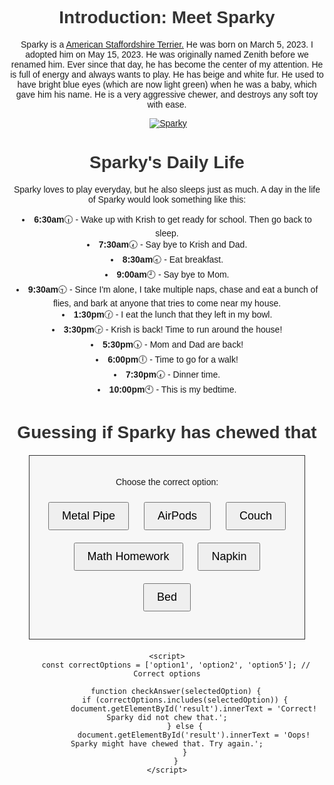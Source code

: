 <html>
  <h1>
    Introduction: Meet Sparky
  </h1>
  <p>
    Sparky is a <a href="https://www.akc.org/dog-breeds/american-staffordshire-terrier/">American Staffordshire Terrier.</a> He was born on March 5, 2023. I adopted him on May 15, 2023. He was originally named Zenith before we renamed him. Ever since that day, he has become the center of my attention. He is full of energy and always wants to play. He has beige and white fur. He used to have bright blue eyes (which are now light green) when he was a baby, which gave him his name. He is a very aggressive chewer, and destroys any soft toy with ease. 
  </p>
   <img>
  <a href="https://imgbb.com/"><img src="https://i.ibb.co/cCn7w2c/Sparky.jpg" alt="Sparky" border="0"></a>
  <h1>
    Sparky's Daily Life
  </h1>
    <P>
      Sparky loves to play everyday, but he also sleeps just as much. A day in the life of Sparky would look something like this:
    </P>
    <li>
      <b>6:30am</b>🕡 - Wake up with Krish to get ready for school. Then go back to sleep.
    </li>
      <li>
      <b>7:30am</b>🕢 - Say bye to Krish and Dad.
    </li>
  <li>
    <b>8:30am</b>🕣 - Eat breakfast.
  </li>
  <li>
    <b>9:00am</b>🕘 - Say bye to Mom. 
    <li>
      <b>9:30am</b>🕤 - Since I'm alone, I take multiple naps, chase and eat a bunch of flies, and bark at anyone that tries to come near my house.
  </li>
  <li>
    <b>1:30pm</b>🕜 - I eat the lunch that they left in my bowl.
  <li>
    <b>3:30pm</b>🕞 - Krish is back! Time to run around the house! 
  </li>
  <li>
      <b>5:30pm</b>🕠 - Mom and Dad are back!
  </li>
  <li>
    <b>6:00pm</b>🕕 - Time to go for a walk!
  </li>
  <li>
    <b>7:30pm</b>🕢 - Dinner time.
  </li>
  <li>
    <b>10:00pm</b>🕙 - This is my bedtime.
  </li>
 <!DOCTYPE html>
<html>
<head>
    <title>Guessing if Sparky has chewed that</title>
    <style>
        body {
            text-align: center;
            font-family: Arial, sans-serif;
        }
        h1 {
            color: #333;
        }
        #game-container {
            margin: 20px auto;
            padding: 20px;
            border: 1px solid #333;
            max-width: 400px;
            background-color: #f7f7f7;
        }
        button {
            padding: 10px 20px;
            margin: 10px;
            font-size: 18px;
            cursor: pointer;
        }
    </style>
</head>
<body>
    <h1>Guessing if Sparky has chewed that</h1>
    <div id="game-container">
        <p>Choose the correct option:</p>
        <button id="option1" onclick="checkAnswer('option1')">Metal Pipe</button>
        <button id="option2" onclick="checkAnswer('option2')">AirPods</button>
        <button id="option3" onclick="checkAnswer('option3')">Couch</button>
        <button id="option4" onclick="checkAnswer('option4')">Math Homework</button>
        <button id="option5" onclick="checkAnswer('option5')">Napkin</button>
        <button id="option6" onclick="checkAnswer('option6')">Bed</button>
        <p id="result"></p>
    </div>

    <script>
        const correctOptions = ['option1', 'option2', 'option5']; // Correct options

        function checkAnswer(selectedOption) {
            if (correctOptions.includes(selectedOption)) {
                document.getElementById('result').innerText = 'Correct! Sparky did not chew that.';
            } else {
                document.getElementById('result').innerText = 'Oops! Sparky might have chewed that. Try again.';
            }
        }
    </script>
</body>
</html>
